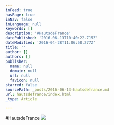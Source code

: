 ```yaml
---
inFeed: true
hasPage: true
inNav: false
inLanguage: null
keywords: []
description: '#HautsdeFrance'
datePublished: '2016-06-13T10:40:22.715Z'
dateModified: '2016-04-28T11:06:58.277Z'
title: ''
author: []
authors: []
publisher:
  name: null
  domain: null
  url: null
  favicon: null
starred: false
sourcePath: _posts/2016-06-13-hautsdefrance.md
url: hautsdefrance/index.html
_type: Article

---
```

\#HautsdeFrance
![](https://the-grid-user-content.s3-us-west-2.amazonaws.com/f7c2e3e2-54f7-4dee-8e03-ed0433b9fd12.jpg)